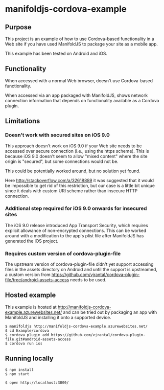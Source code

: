 # manifoldjs-cordova-example

## Purpose

This project is an example of how to use Cordova-based functionality in a Web site
if you have used ManifoldJS to package your site as a mobile app.

This example has been tested on Android and iOS.

## Functionality

When accessed with a normal Web browser, doesn't use Cordova-based functionality.

When accessed via an app packaged with ManifoldJS, shows network connection information
that depends on functionality available as a Cordova plugin.

## Limitations

### Doesn't work with secured sites on iOS 9.0

This approach doesn't work on iOS 9.0 if your Web site needs to be accessed over secure
connection (i.e., using the https scheme). This is because iOS 9.0 doesn't seem to allow
"mixed content" where the site origin is "secured", but some connections would not be.

This could be potentially worked around, but no solution yet found.

Here http://stackoverflow.com/a/32618889 it was suggested that it would be impossible to
get rid of this restriction, but our case is a little bit unique since it deals with custom
URI scheme rather than insecure HTTP connection.

### Additional step required for iOS 9.0 onwards for insecured sites

The iOS 9.0 release introduced App Transport Security, which requires explicit allowance
of non-encrypted connections. This can be worked around with a modification to the app's
plist file after ManifoldJS has generated the iOS project.

### Requires custom version of cordova-plugin-file

The upstream version of cordova-plugin-file didn't yet support accessing files in the assets
directory on Android and until the support is upstreamed, a custom version from
https://github.com/vjrantal/cordova-plugin-file/tree/android-assets-access needs to be used.

## Hosted example

This example is hosted at http://manifoldjs-cordova-example.azurewebsites.net/ and
can be tried out by packaging an app with ManifoldJS and installing it onto a supported
device.

```
$ manifoldjs http://manifoldjs-cordova-example.azurewebsites.net/
$ cd Example/cordova
$ cordova plugin add https://github.com/vjrantal/cordova-plugin-file.git#android-assets-access
$ cordova run ios
```

## Running locally

```
$ npm install
$ npm start
```

```
$ open http://localhost:3000/
```
